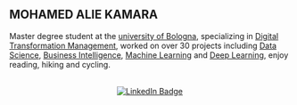 

## MOHAMED ALIE KAMARA      
 

Master degree student at the [university of Bologna](https://www.unibo.it/en), specializing in [Digital Transformation Management](https://corsi.unibo.it/2cycle/DigitalTransformationManagement), worked on over 30 projects including [Data Science](https://github.com/Kmohamedalie/Seoul-Bike-Sharing-Demand_Regression), [Business Intelligence](https://kmohamedalie.github.io/Business-Intelligence-Tableau/), [Machine Learning](https://github.com/Kmohamedalie/Oxford-Parkinson-Diesease-Detection) and [Deep Learning](https://github.com/Kmohamedalie/ZalanDo_Fashion-mnist), enjoy reading, hiking and cycling.

<br>
 
<div id="badges" align="center">
  <a href="https://www.linkedin.com/in/mohamed-alie-kamara-8765941a4">
    <img src="https://img.shields.io/badge/LinkedIn-blue?style=for-the-badge&logo=linkedin&logoColor=white" alt="LinkedIn Badge"/>
  </a>
 

</div>

<br>

<div align="center">





<!-- [![GitHub Streak](https://github-readme-streak-stats.herokuapp.com/?user=Kmohamedalie&theme=dark&date_format=[Y.]n.j)](https://git.io/streak-stats)-->

 

<!--[![Anurag's GitHub stats](https://github-readme-stats.vercel.app/api?username=Kmohamedalie&theme=dracula&bg_color=45,0F2027,203A43,2C5364)](https://github.com/anuraghazra/github-readme-stats)-->

<!-- # [![Top Langs](https://github-readme-stats.vercel.app/api/top-langs/?username=Kmohamedalie&hide=html,css,xslt,makefile&langs_count=30&theme=dracula&bg_color=135,0F2027,203A43,2C5364&layout=compact)](https://github.com/anuraghazra/github-readme-stats) -->



<br>

<!-- [![trophy](https://github-profile-trophy.vercel.app/?username=Kmohamedalie&theme=dracula&row=1)](https://github.com/ryo-ma/github-profile-trophy) -->

<!--

Here are some ideas to get you started:

-  🔭 I’m currently working on ...
-  🌱 I’m currently learning ...
-  👯 I’m looking to collaborate on ...
-  🤔 I’m looking for help with ...
-  💬 Ask me about ...
-  📫 How to reach me: ...
-  😄 Pronouns: ...
-  ⚡ Fun fact: .. 
-->
